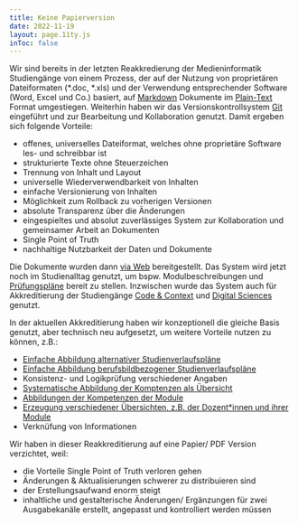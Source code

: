 ```yaml
---
title: Keine Papierversion
date: 2022-11-19
layout: page.11ty.js
inToc: false
---
```


Wir sind bereits in der letzten Reakkredierung der Medieninformatik Studiengänge von einem Prozess, der auf der Nutzung von proprietären Dateiformaten (*.doc, *.xls) und der Verwendung entsprechender Software (Word, Excel und Co.) basiert, auf [Markdown](https://markdown.de) Dokumente im [Plain-Text](https://de.wikipedia.org/wiki/Plain_text) Format umgestiegen. Weiterhin haben wir das Versionskontrollsystem [Git](https://git-scm.com) eingeführt und zur Bearbeitung und Kollaboration genutzt. Damit ergeben sich folgende Vorteile:
- offenes, universelles Dateiformat, welches ohne proprietäre Software les- und schreibbar ist
- strukturierte Texte ohne Steuerzeichen
- Trennung von Inhalt und Layout
- universelle Wiederverwendbarkeit von Inhalten
- einfache Versionierung von Inhalten
- Möglichkeit zum Rollback zu vorherigen Versionen
- absolute Transparenz über die Änderungen
- eingespieltes und absolut zuverlässiges System zur Kollaboration und gemeinsamer Arbeit an Dokumenten
- Single Point of Truth
- nachhaltige Nutzbarkeit der Daten und Dokumente

Die Dokumente wurden dann [via Web](https://th-koeln.github.io/mi-2017/) bereitgestellt. Das System wird jetzt noch im Studienalltag genutzt, um bspw. Modulbeschreibungen und [Prüfungspläne](https://th-koeln.github.io/mi-2017/modulliste-bachelor/) bereit zu stellen. Inzwischen wurde das System auch für Akkreditierung der Studiengänge [Code & Context](https://coco.study/module/) und [Digital Sciences](https://digital-sciences.de) genutzt.

In der aktuellen Akkreditierung haben wir konzeptionell die gleiche Basis genutzt, aber technisch neu aufgesetzt, um weitere Vorteile nutzen zu können, z.B.:
- [Einfache Abbildung alternativer Studienverlaufspläne](https://th-koeln.github.io/medieninformatik-5.0/curricula/mpo5-120CP-alternativ/)
- [Einfache Abbildung berufsbildbezogener Studienverlaufspläne](https://th-koeln.github.io/medieninformatik-5.0/curricula/mpo5-90CP-persona-UX-Consultant/)
- Konsistenz- und Logikprüfung verschiedener Angaben
- [Systematische Abbildung der Komptenzen als Übersicht](https://th-koeln.github.io/medieninformatik-5.0/medieninformatik-bachelor/kompetenzen-der-module-bpo5/)
- [Abbildungen der Kompetenzen der Module](https://th-koeln.github.io/medieninformatik-5.0/medieninformatik-bachelor/modulbeschreibungen-bpo5/BA_Screendesign/)
- [Erzeugung verschiedener Übersichten, z.B. der Dozent*innen und ihrer Module](https://th-koeln.github.io/medieninformatik-5.0/dozentinnen/)
- Verknüfung von Informationen

Wir haben in dieser Reakkreditierung auf eine Papier/ PDF Version verzichtet, weil:
- die Vorteile Single Point of Truth verloren gehen
- Änderungen & Aktualisierungen schwerer zu distribuieren sind
- der Erstellungsaufwand enorm steigt
- inhaltliche und gestalterische Änderungen/ Ergänzungen für zwei Ausgabekanäle erstellt, angepasst und kontrolliert werden müssen
